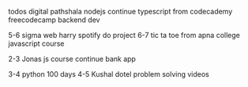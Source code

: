 todos
digital pathshala nodejs continue
typescript from codecademy
freecodecamp backend dev

5-6 sigma web harry spotify do project
6-7 tic ta toe from apna college javascript course

2-3 Jonas js course continue bank app

3-4 python 100 days
4-5 Kushal dotel problem solving videos

